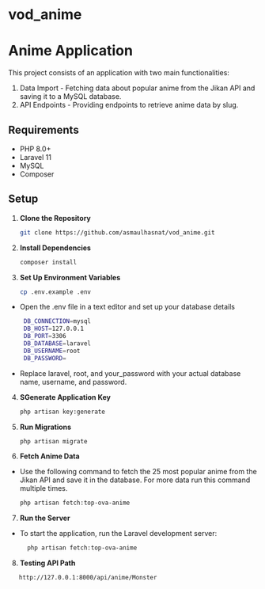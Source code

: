 # vod_anime
 
# Anime Application

This project consists of an application with two main functionalities:
1. Data Import - Fetching data about popular anime from the Jikan API and saving it to a MySQL database.
2. API Endpoints - Providing endpoints to retrieve anime data by slug.

## Requirements

- PHP 8.0+
- Laravel 11
- MySQL
- Composer

## Setup

1. **Clone the Repository**
   ```bash
   git clone https://github.com/asmaulhasnat/vod_anime.git
2. **Install Dependencies**
   ```bash
   composer install
3. **Set Up Environment Variables**
   ```bash
   cp .env.example .env
- Open the .env file in a text editor and set up your database details
   ```bash
    DB_CONNECTION=mysql
    DB_HOST=127.0.0.1
    DB_PORT=3306
    DB_DATABASE=laravel
    DB_USERNAME=root
    DB_PASSWORD=
- Replace laravel, root, and your_password with your actual database name, username, and password.

4. **SGenerate Application Key**
   ```bash
   php artisan key:generate

5. **Run Migrations**
   ```bash
   php artisan migrate

6. **Fetch Anime Data**
  - Use the following command to fetch the 25 most popular anime from the Jikan API and save it in the database. For more data  run this command multiple times.
    ```bash
    php artisan fetch:top-ova-anime

7. **Run the Server**
- To start the application, run the Laravel development server:
  ```bash
    php artisan fetch:top-ova-anime

8. **Testing API Path**
 ```bash
    http://127.0.0.1:8000/api/anime/Monster